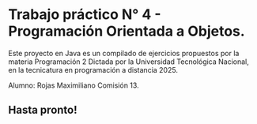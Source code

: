 # Trabajo práctico N° 4 -  Programación Orientada a Objetos.

Este proyecto en Java es un compilado de ejercicios propuestos por la materia Programación 2
Dictada por la Universidad Tecnológica Nacional, en la tecnicatura en programación a distancia 2025.

Alumno: Rojas Maximiliano
Comisión 13.

## Hasta pronto!